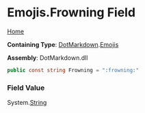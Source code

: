 # Emojis\.Frowning Field

[Home](../../../README.md)

**Containing Type**: [DotMarkdown](../../README.md)\.[Emojis](../README.md)

**Assembly**: DotMarkdown\.dll

```csharp
public const string Frowning = ":frowning:"
```

### Field Value

System\.[String](https://docs.microsoft.com/en-us/dotnet/api/system.string)